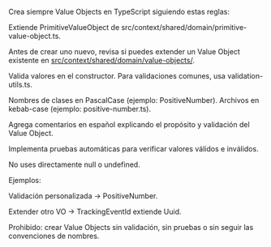 Crea siempre Value Objects en TypeScript siguiendo estas reglas:

Extiende PrimitiveValueObject de src/context/shared/domain/primitive-value-object.ts.

Antes de crear uno nuevo, revisa si puedes extender un Value Object existente en [src/context/shared/domain/value-objects/](../../src/context/shared/domain/value-objects/).

Valida valores en el constructor. Para validaciones comunes, usa validation-utils.ts.

Nombres de clases en PascalCase (ejemplo: PositiveNumber). Archivos en kebab-case (ejemplo: positive-number.ts).

Agrega comentarios en español explicando el propósito y validación del Value Object.

Implementa pruebas automáticas para verificar valores válidos e inválidos.

No uses directamente null o undefined.

Ejemplos:

Validación personalizada → PositiveNumber.

Extender otro VO → TrackingEventId extiende Uuid.

Prohibido: crear Value Objects sin validación, sin pruebas o sin seguir las convenciones de nombres.
